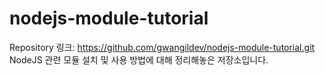 # nodejs-module-tutorial

Repository 링크: https://github.com/gwangildev/nodejs-module-tutorial.git
NodeJS 관련 모듈 설치 및 사용 방법에 대해 정리해놓은 저장소입니다.